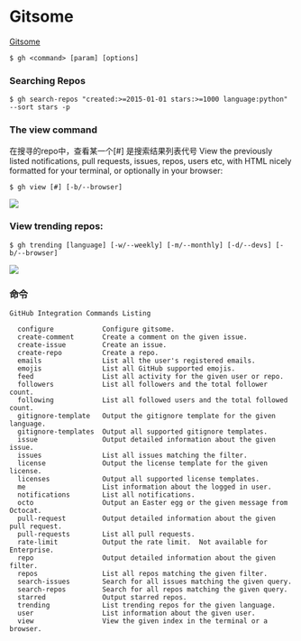 # Gitsome

[Gitsome](https://github.com/donnemartin/gitsome)

```
$ gh <command> [param] [options]
```

### Searching Repos

```
$ gh search-repos "created:>=2015-01-01 stars:>=1000 language:python" --sort stars -p

```

### The view command

在搜寻的repo中，查看某一个[#] 是搜索结果列表代号
View the previously listed notifications, pull requests, issues, repos, users etc, with HTML nicely formatted for your terminal, or optionally in your browser:

```
$ gh view [#] [-b/--browser]

```
![](http://oc98nass3.bkt.clouddn.com/2017-08-31-15041463388583.jpg)


### View trending repos:

```
$ gh trending [language] [-w/--weekly] [-m/--monthly] [-d/--devs] [-b/--browser]
```
![](http://oc98nass3.bkt.clouddn.com/2017-08-31-15041463551665.jpg)


### 命令

```
GitHub Integration Commands Listing

  configure            Configure gitsome.
  create-comment       Create a comment on the given issue.
  create-issue         Create an issue.
  create-repo          Create a repo.
  emails               List all the user's registered emails.
  emojis               List all GitHub supported emojis.
  feed                 List all activity for the given user or repo.
  followers            List all followers and the total follower count.
  following            List all followed users and the total followed count.
  gitignore-template   Output the gitignore template for the given language.
  gitignore-templates  Output all supported gitignore templates.
  issue                Output detailed information about the given issue.
  issues               List all issues matching the filter.
  license              Output the license template for the given license.
  licenses             Output all supported license templates.
  me                   List information about the logged in user.
  notifications        List all notifications.
  octo                 Output an Easter egg or the given message from Octocat.
  pull-request         Output detailed information about the given pull request.
  pull-requests        List all pull requests.
  rate-limit           Output the rate limit.  Not available for Enterprise.
  repo                 Output detailed information about the given filter.
  repos                List all repos matching the given filter.
  search-issues        Search for all issues matching the given query.
  search-repos         Search for all repos matching the given query.
  starred              Output starred repos.
  trending             List trending repos for the given language.
  user                 List information about the given user.
  view                 View the given index in the terminal or a browser.
```


